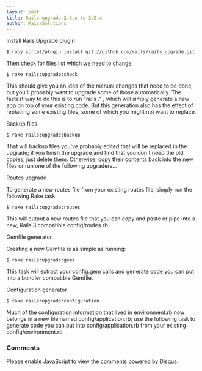 ```yaml
---
layout: post
title: Rails upgrade 2.3.x to 3.2.x
author: MaisaSolutions
---
```


Install Rails Upgrade plugin 

<div class="highlight"><pre><code class="bash"><span class="nv">$ </span>ruby script/plugin install git://github.com/rails/rails_upgrade.git
</code></pre>
</div>

Then check for files list which we need to change

<div class="highlight"><pre><code class="bash"><span class="nv">$ </span>rake rails:upgrade:check
</code></pre>
</div>

This should give you an idea of the manual changes that need to be done, but you'll probably want to upgrade some of those automatically.  The fastest way to do this is to run "rails ." , which will simply generate a new app on top of your existing code.  But this generation also has the effect of replacing some existing files, some of which you might not want to replace.  

<span class="side_heading_color">Backup files</span>
 
<div class="highlight"><pre><code class="bash"><span class="nv">$ </span>rake rails:upgrade:backup
</code></pre>
</div>
    
That will backup files you've probably edited that will be replaced in the upgrade; if you finish the upgrade and find that you don't need the old copies, just delete them.  Otherwise, copy their contents back into the new files or run one of the following upgraders...
 
<span class="side_heading_color">Routes upgrade</span>
 
To generate a new routes file from your existing routes file, simply run the following Rake task:
 
<div class="highlight"><pre><code class="bash"><span class="nv">$ </span>rake rails:upgrade:routes
</code></pre>
</div>
    
This will output a new routes file that you can copy and paste or pipe into a new, Rails 3 compatible config/routes.rb.
 
<span class="side_heading_color">Gemfile generator</span> 
 
Creating a new Gemfile is as simple as running:
 
<div class="highlight"><pre><code class="bash"><span class="nv">$ </span>rake rails:upgrade:gems
</code></pre>
</div>
    
This task will extract your config.gem calls and generate code you can put into a bundler compatible Gemfile.
 
<span class="side_heading_color">Configuration generator</span>

<div class="highlight"><pre><code class="bash"><span class="nv">$ </span>rake rails:upgrade:configuration</code></pre>
</div>
 
Much of the configuration information that lived in environment.rb now belongs in a new file named config/application.rb; use the following task to generate code you can put into config/application.rb from your existing config/environment.rb

<h3 class="gray">Comments</h3>

<div>
<div id="disqus_thread" aria-live="polite"><noscript>Please enable JavaScript to view the <a href="http://disqus.com/?ref_noscript">comments powered by Disqus.</a></noscript>
</div>
</div>

<script type="text/javascript">
	var disqus_shortname = 'maisa';
	// var disqus_developer = 1;
	var disqus_identifier = 'http://maisaengineering.github.com/Rails-Upgrade-2.3.x-to-3.2.x/';
	var disqus_url = 'http://maisaengineering.github.com/Rails-Upgrade-2.3.x-to-3.2.x/';
	var disqus_script = 'embed.js';
	(function () {
	var dsq = document.createElement('script'); dsq.type = 'text/javascript'; dsq.async = true;
	dsq.src = 'http://' + disqus_shortname + '.disqus.com/' + disqus_script;
	(document.getElementsByTagName('head')[0] || document.getElementsByTagName('body')[0]).appendChild(dsq);
	}());
</script>